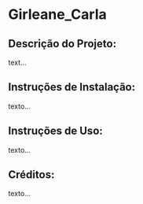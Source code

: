 # Girleane_Carla

## Descrição do Projeto:
text...

## Instruções de Instalação:
texto...

## Instruções de Uso:
texto...

## Créditos:
texto...



   
